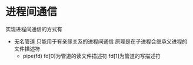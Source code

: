 # 进程间通信

实现进程间通信的方式有

+ 无名管道 只能用于有亲缘关系的进程间通信 原理是在子进程会继承父进程的文件描述符
  + pipe(fd) fd[0]为管道的读文件描述符 fd[1]为管道的写描述符
